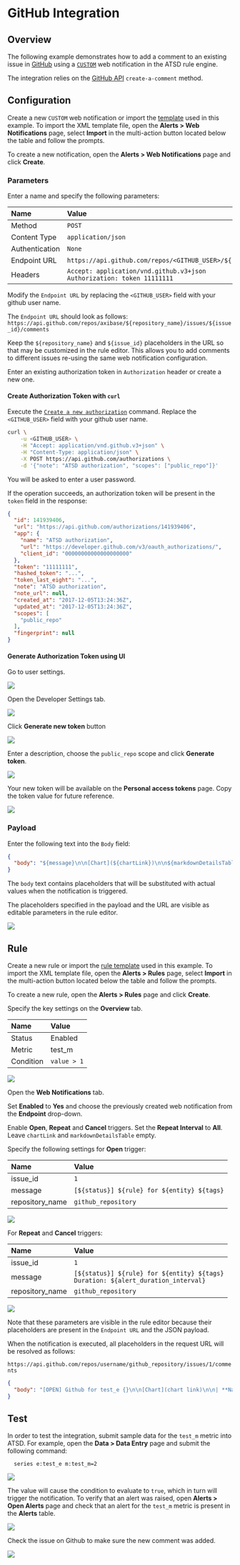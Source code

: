 # GitHub Integration

## Overview

The following example demonstrates how to add a comment to an existing issue in [GitHub](https://github.com/) using a [`CUSTOM`](custom.md) web notification in the ATSD rule engine.

The integration relies on the [GitHub API](https://developer.github.com/v3/issues/comments/#create-a-comment) `create-a-comment` method.

## Configuration

Create a new `CUSTOM` web notification or import the [template](resources/custom-github-notification.xml) used in this example. To import the XML template file, open the **Alerts > Web Notifications** page, select **Import** in the multi-action button located below the table and follow the prompts.

To create a new notification, open the **Alerts > Web Notifications** page and click **Create**.

### Parameters

Enter a name and specify the following parameters:

| **Name** | **Value** |
| :--- | :--- |
| Method | `POST` |
| Content Type | `application/json` |
| Authentication | `None` |
| Endpoint URL | `https://api.github.com/repos/<GITHUB_USER>/${repository_name}/issues/${issue_id}/comments` |
| Headers | `Accept: application/vnd.github.v3+json`<br>`Authorization: token 11111111` |

Modify the `Endpoint URL` by replacing the `<GITHUB_USER>` field with your github user name.

The `Endpoint URL` should look as follows: `https://api.github.com/repos/axibase/${repository_name}/issues/${issue_id}/comments`

Keep the `${repository_name}` and `${issue_id}` placeholders in the URL so that may be customized in the rule editor. This  allows you to add comments to different issues re-using the same web notification configuration.

Enter an existing authorization token in `Authorization` header or create a new one.

#### Create Authorization Token with `curl`

Execute the [`Create a new authorization`](https://developer.github.com/v3/oauth_authorizations/#create-a-new-authorization) command. Replace the `<GITHUB_USER>` field with your github user name.

```sh
curl \
    -u <GITHUB_USER> \
    -H "Accept: application/vnd.github.v3+json" \
    -H "Content-Type: application/json" \
    -X POST https://api.github.com/authorizations \
    -d '{"note": "ATSD authorization", "scopes": ["public_repo"]}'
```

You will be asked to enter a user password.

If the operation succeeds, an authorization token will be present in the `token` field in the response:

```json
{
  "id": 141939406,
  "url": "https://api.github.com/authorizations/141939406",
  "app": {
    "name": "ATSD authorization",
    "url": "https://developer.github.com/v3/oauth_authorizations/",
    "client_id": "00000000000000000000"
  },
  "token": "11111111",
  "hashed_token": "...",
  "token_last_eight": "...",
  "note": "ATSD authorization",
  "note_url": null,
  "created_at": "2017-12-05T13:24:36Z",
  "updated_at": "2017-12-05T13:24:36Z",
  "scopes": [
    "public_repo"
  ],
  "fingerprint": null
}
```

#### Generate Authorization Token using UI

Go to user settings.

![](images/github_ui_token_1.png)

Open the Developer Settings tab.

![](images/github_ui_token_2.png)

Click **Generate new token** button

![](images/github_ui_token_3.png)

Enter a description, choose the `public_repo` scope and click **Generate token**.

![](images/github_ui_token_4.png)

Your new token will be available on the **Personal access tokens** page. Copy the token value for future reference.

![](images/github_ui_token_5.png)

### Payload

Enter the following text into the `Body` field:

```json
{
  "body": "${message}\n\n[Chart](${chartLink})\n\n${markdownDetailsTable}"
}
```

The `body` text contains placeholders that will be substituted with actual values when the notification is triggered. 

The placeholders specified in the payload and the URL are visible as editable parameters in the rule editor.

![](images/github_endpoint.png)

## Rule

Create a new rule or import the [rule template](resources/custom-github-rule.xml) used in this example. To import the XML template file, open the **Alerts > Rules** page, select **Import** in the multi-action button located below the table and follow the prompts.

To create a new rule, open the **Alerts > Rules** page and click **Create**.

Specify the key settings on the **Overview** tab. 

| **Name** | **Value** |
| :-------- | :---- |
| Status | Enabled |
| Metric | test_m |
| Condition | `value > 1` |

![](images/rule_overview.png)

Open the **Web Notifications** tab.

Set **Enabled** to **Yes** and choose the previously created web notification from the **Endpoint** drop-down.

Enable **Open**, **Repeat** and **Cancel** triggers. Set the **Repeat Interval** to **All**. Leave `chartLink` and `markdownDetailsTable` empty.

Specify the following settings for **Open** trigger:

| **Name** | **Value** |
| :-------- | :---- |
| issue_id | `1` |
| message | `[${status}] ${rule} for ${entity} ${tags}` |
| repository_name | `github_repository` |

![](images/github_rule_notification_open.png)

For **Repeat** and **Cancel** triggers:

| **Name** | **Value** |
| :-------- | :---- |
| issue_id | `1` |
| message | `[${status}] ${rule} for ${entity} ${tags}`<br>`Duration: ${alert_duration_interval}` |
| repository_name | `github_repository` |

![](images/github_rule_notification_repeat_close.png)

Note that these parameters are visible in the rule editor because their placeholders are present in the `Endpoint URL` and the JSON payload.

When the notification is executed, all placeholders in the request URL will be resolved as follows:

`https://api.github.com/repos/username/github_repository/issues/1/comments`

```json
{
  "body": "[OPEN] Github for test_e {}\n\n[Chart](chart link)\n\n| **Name** | **Value**|..."
}
```

## Test

In order to test the integration, submit sample data for the `test_m` metric into ATSD. For example, open the **Data > Data Entry** page and submit the following command:

```ls
  series e:test_e m:test_m=2
```

![](images/rule_test_commands.png)

The value will cause the condition to evaluate to `true`, which in turn will trigger the notification.
To verify that an alert was raised, open **Alerts > Open Alerts** page and check that an alert for the `test_m` metric is present in the **Alerts** table.

![](images/github_alert_open.png)

Check the issue on Github to make sure the new comment was added.

![](images/github_test.png)
